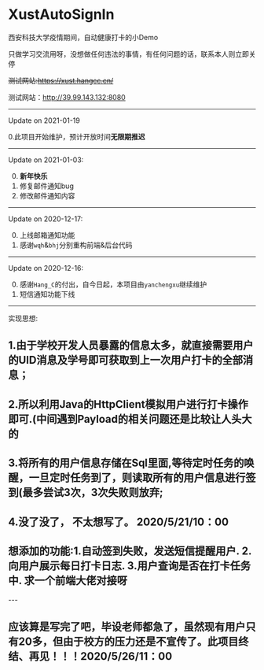 # XustAutoSignIn
西安科技大学疫情期间，自动健康打卡的小Demo

只做学习交流用呀，没想做任何违法的事情，有任何问题的话，联系本人则立即关停

~~测试网站:https://xust.hangcc.cn/~~

测试网站：http://39.99.143.132:8080

---

Update on 2021-01-19

0.此项目开始维护，预计开放时间**无限期推迟**



---

Update on 2021-01-03:

0. **新年快乐**
1. 修复邮件通知bug
2. 修改邮件通知内容

---


Update on 2020-12-17:

0. 上线邮箱通知功能
1. 感谢`wqh`&`bhj`分别重构前端&后台代码

---

Update on 2020-12-16:

0. 感谢`Hang_C`的付出，自今日起，本项目由`yanchengxu`继续维护
1. 短信通知功能下线

---

实现思想:
<h2>1.由于学校开发人员暴露的信息太多，就直接需要用户的UID消息及学号即可获取到上一次用户打卡的全部消息；<h2>
<h2>2.所以利用Java的HttpClient模拟用户进行打卡操作即可.(中间遇到Payload的相关问题还是比较让人头大的<h2>
<h2>3.将所有的用户信息存储在Sql里面,等待定时任务的唤醒，一旦定时任务到了，则读取所有的用户信息进行签到(最多尝试3次，3次失败则放弃;</h2>
<h2>4.没了没了， 不太想写了。 2020/5/21/10：00</h2>
<h2>想添加的功能:1.自动签到失败，发送短信提醒用户. 2.向用户展示每日打卡日志. 3.用户查询是否在打卡任务中. 求一个前端大佬对接呀</h2>
---

<h2>应该算是写完了吧，毕设老师都急了，虽然现有用户只有20多，但由于校方的压力还是不宣传了。此项目终结、再见！！！2020/5/26/11：00</h2>

